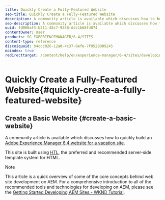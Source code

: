 ```yaml
---
title: Quickly Create a Fully-Featured Website
seo-title: Quickly Create a Fully-Featured Website
description: A community article is available which discusses how to build your first Adobe Experience Manager components.
seo-description: A community article is available which discusses how to build your first Adobe Experience Manager components.
uuid: fd900af5-b211-48c7-9358-ddc1b68fd074
contentOwner: User
products: SG_EXPERIENCEMANAGER/6.4/SITES
content-type: reference
discoiquuid: b4ccc026-12a0-4c37-8efe-7f0529309245
noindex: true
redirecttarget: /content/help/en/experience-manager/6-4/sites/developing/using/getting-started
---
```


# Quickly Create a Fully-Featured Website{#quickly-create-a-fully-featured-website}

## Create a Basic Website {#create-a-basic-website}

A community article is available which discusses how to quickly build an [Adobe Experience Manager 6.4 website for a vacation site](https://helpx.adobe.com/experience-manager/using/first_aem64_website.html).

This site is built using [HTL](https://helpx.adobe.com/experience-manager/htl/user-guide.html), the preferred and recommended server-side template system for HTML.

>[!NOTE]
>
>This article is a quick overview of some of the core concepts behind web site development on AEM. For a comprehensive introduction to all of the recommended tools and technologies for developing on AEM, please see the [Getting Started Developing AEM Sites - WKND Tutorial](/help/sites/developing/using/getting-started.md).

